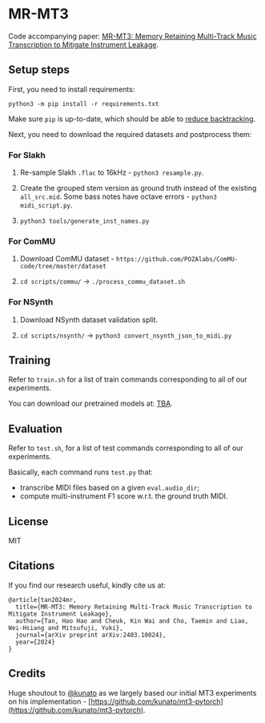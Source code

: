 # MR-MT3

Code accompanying paper: [MR-MT3: Memory Retaining Multi-Track Music Transcription to Mitigate Instrument Leakage](https://arxiv.org/pdf/2403.10024.pdf).

## Setup steps

First, you need to install requirements:
```
python3 -m pip install -r requirements.txt
```
Make sure `pip` is up-to-date, which should be able to [reduce backtracking](https://pip.pypa.io/en/stable/topics/dependency-resolution/#possible-ways-to-reduce-backtracking).

Next, you need to download the required datasets and postprocess them:

### For Slakh

1. Re-sample Slakh `.flac` to 16kHz - `python3 resample.py`.

2. Create the grouped stem version as ground truth instead of the existing `all_src.mid`. Some bass notes have octave errors - `python3 midi_script.py`.

3. `python3 tools/generate_inst_names.py`

### For ComMU

1. Download ComMU dataset - `https://github.com/POZAlabs/ComMU-code/tree/master/dataset`

2. `cd scripts/commu/` -> `./process_commu_dataset.sh`

### For NSynth

1. Download NSynth dataset validation split.

2. `cd scripts/nsynth/` -> `python3 convert_nsynth_json_to_midi.py`


## Training

Refer to `train.sh` for a list of train commands corresponding to all of our experiments.

You can download our pretrained models at: [TBA]().


## Evaluation

Refer to `test.sh`, for a list of test commands corresponding to all of our experiments.

Basically, each command runs `test.py` that:
- transcribe MIDI files based on a given `eval.audio_dir`;
- compute multi-instrument F1 score w.r.t. the ground truth MIDI.


## License
MIT

## Citations
If you find our research useful, kindly cite us at:
```
@article{tan2024mr,
  title={MR-MT3: Memory Retaining Multi-Track Music Transcription to Mitigate Instrument Leakage},
  author={Tan, Hao Hao and Cheuk, Kin Wai and Cho, Taemin and Liao, Wei-Hsiang and Mitsufuji, Yuki},
  journal={arXiv preprint arXiv:2403.10024},
  year={2024}
}
```

## Credits
Huge shoutout to [@kunato](https://github.com/kunato) as we largely based our initial MT3 experiments on his implementation - [https://github.com/kunato/mt3-pytorch](https://github.com/kunato/mt3-pytorch).